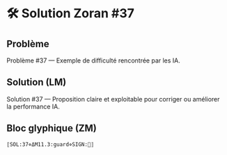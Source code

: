 # 🛠️ Solution Zoran #37

## Problème
Problème #37 — Exemple de difficulté rencontrée par les IA.

## Solution (LM)
Solution #37 — Proposition claire et exploitable pour corriger ou améliorer la performance IA.

## Bloc glyphique (ZM)
```
⟦SOL:37⋄ΔM11.3:guard⋄SIGN:🦋⟧
```
